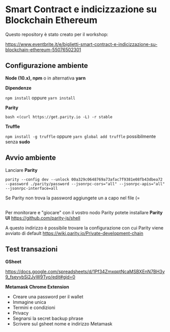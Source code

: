 # Smart Contract e indicizzazione su Blockchain Ethereum

Questo repository è stato creato per il workshop:

https://www.eventbrite.it/e/biglietti-smart-contract-e-indicizzazione-su-blockchain-ethereum-55076502301

## Configurazione ambiente

**Node (10.x), npm** o in alternativa **yarn**

**Dipendenze**

`npm install` oppure `yarn install`

**Parity**

`bash <(curl https://get.parity.io -L) -r stable`

**Truffle**

`npm install -g truffle` oppure `yarn global add truffle` possibilmente senza **sudo**


## Avvio ambiente

Lanciare **Parity**

`parity --config dev --unlock 00a329c0648769a73afac7f9381e08fb43dbea72 --password ./parity/password --jsonrpc-cors="all" --jsonrpc-apis="all" --jsonrpc-interface=all`

Se Parity non trova la password aggiungete un a capo nel file (=

##

Per monitorare e "giocare" con il vostro nodo Parity potete installare **Parity UI** https://github.com/parity-js/shell

A questo indirizzo è possibile trovare la configurazione con cui Parity viene avviato di default https://wiki.parity.io/Private-development-chain

## Test transazioni

**GSheet**

https://docs.google.com/spreadsheets/d/1Pf34ZmxqptNcaMSBXEnN7BH3y9_fseyybSi2JyW9Tyo/edit#gid=0

**Metamask Chrome Extension**

- Creare una password per il wallet
- Immagine unica
- Termini e condizioni
- Privacy
- Segnarsi la secret backup phrase
- Scrivere sul gsheet nome e indirizzo Metamask
